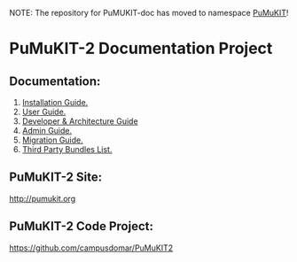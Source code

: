 NOTE: The repository for PuMUKIT-doc has moved to namespace [PuMuKIT](https://github.com/pumukit/PuMuKIT-doc)!

PuMuKIT-2 Documentation Project
===============================

Documentation:
-----------------------

1. [Installation Guide.](InstallationGuide.md)
2. [User Guide.](UserGuide.md)
3. [Developer & Architecture Guide](DeveloperGuide.md)
4. [Admin Guide.](AdminGuide.md)
5. [Migration Guide.](MigrationGuide.md)
6. [Third Party Bundles List.](ThirdPartyBundlesList.md)


PuMuKIT-2 Site:
--------------

http://pumukit.org


PuMuKIT-2 Code Project:
----------------------

https://github.com/campusdomar/PuMuKIT2
